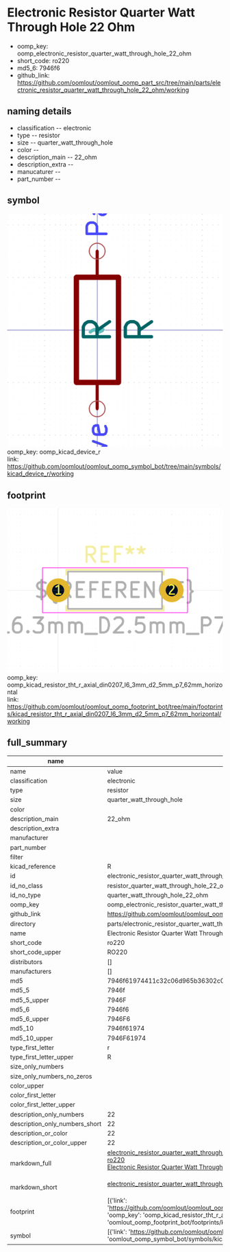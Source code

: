 # Electronic Resistor Quarter Watt Through Hole 22 Ohm

  
* oomp_key: oomp_electronic_resistor_quarter_watt_through_hole_22_ohm 
* short_code: ro220
* md5_6: 7946f6  
* github_link: https://github.com/oomlout/oomlout_oomp_part_src/tree/main/parts/electronic_resistor_quarter_watt_through_hole_22_ohm/working  
## naming details
* classification -- electronic
* type -- resistor
* size -- quarter_watt_through_hole
* color -- 
* description_main -- 22_ohm
* description_extra -- 
* manucaturer -- 
* part_number -- 



## symbol

![](symbol/0/working/working_600.png)  
oomp_key: oomp_kicad_device_r  
link: https://github.com/oomlout/oomlout_oomp_symbol_bot/tree/main/symbols/kicad_device_r/working  

## footprint

![](footprint/0/working/working_600.png)  
oomp_key: oomp_kicad_resistor_tht_r_axial_din0207_l6_3mm_d2_5mm_p7_62mm_horizontal  
link: https://github.com/oomlout/oomlout_oomp_footprint_bot/tree/main/footprints/kicad_resistor_tht_r_axial_din0207_l6_3mm_d2_5mm_p7_62mm_horizontal/working  

## full_summary
| name | value | 
| --- | --- | 
| name | value | 
| classification | electronic | 
| type | resistor | 
| size | quarter_watt_through_hole | 
| color |  | 
| description_main | 22_ohm | 
| description_extra |  | 
| manufacturer |  | 
| part_number |  | 
| filter |  | 
| kicad_reference | R | 
| id | electronic_resistor_quarter_watt_through_hole_22_ohm | 
| id_no_class | resistor_quarter_watt_through_hole_22_ohm | 
| id_no_type | quarter_watt_through_hole_22_ohm | 
| oomp_key | oomp_electronic_resistor_quarter_watt_through_hole_22_ohm | 
| github_link | https://github.com/oomlout/oomlout_oomp_part_src/tree/main/parts/electronic_resistor_quarter_watt_through_hole_22_ohm/working | 
| directory | parts/electronic_resistor_quarter_watt_through_hole_22_ohm | 
| name | Electronic Resistor Quarter Watt Through Hole 22 Ohm | 
| short_code | ro220 | 
| short_code_upper | RO220 | 
| distributors | [] | 
| manufacturers | [] | 
| md5 | 7946f61974411c32c06d965b36302c02 | 
| md5_5 | 7946f | 
| md5_5_upper | 7946F | 
| md5_6 | 7946f6 | 
| md5_6_upper | 7946F6 | 
| md5_10 | 7946f61974 | 
| md5_10_upper | 7946F61974 | 
| type_first_letter | r | 
| type_first_letter_upper | R | 
| size_only_numbers |  | 
| size_only_numbers_no_zeros |  | 
| color_upper |  | 
| color_first_letter |  | 
| color_first_letter_upper |  | 
| description_only_numbers | 22 | 
| description_only_numbers_short | 22 | 
| description_or_color | 22 | 
| description_or_color_upper | 22 | 
| markdown_full | [electronic_resistor_quarter_watt_through_hole_22_ohm](https://github.com/oomlout/oomlout_oomp_part_src/tree/main/parts/electronic_resistor_quarter_watt_through_hole_22_ohm/working)<br>[ro220](https://github.com/oomlout/oomlout_oomp_part_src/tree/main/parts/electronic_resistor_quarter_watt_through_hole_22_ohm/working)<br>[Electronic Resistor Quarter Watt Through Hole 22 Ohm](https://github.com/oomlout/oomlout_oomp_part_src/tree/main/parts/electronic_resistor_quarter_watt_through_hole_22_ohm/working)<br><br> | 
| markdown_short | [electronic_resistor_quarter_watt_through_hole_22_ohm](https://github.com/oomlout/oomlout_oomp_part_src/tree/main/parts/electronic_resistor_quarter_watt_through_hole_22_ohm/working)<br><br> | 
| footprint | [{'link': 'https://github.com/oomlout/oomlout_oomp_footprint_bot/tree/main/foootprntss/kicad_resistor_tht_r_axial_din0207_l6_3mm_d2_5mm_p7_62mm_horizontal', 'oomp_key': 'oomp_kicad_resistor_tht_r_axial_din0207_l6_3mm_d2_5mm_p7_62mm_horizontal', 'directory': 'oomlout_oomp_footprint_bot/footprints/kicad_resistor_tht_r_axial_din0207_l6_3mm_d2_5mm_p7_62mm_horizontal//working/working.kicad_mod'}] | 
| symbol | [{'link': 'https://github.com/oomlout/oomlout_oomp_symbol_bot/tree/main/symbols/kicad_device_r', 'oomp_key': 'oomp_kicad_device_r', 'directory': 'oomlout_oomp_symbol_bot/symbols/kicad_device_r//working/working.kicad_sym'}] | 
